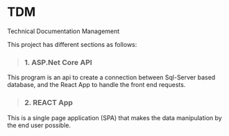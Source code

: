 # TDM

Technical Documentation Management

This project has different sections as follows:
> ### 1. ASP.Net Core API
This program is an api to create a connection between Sql-Server based database, and the React App to handle the front
end requests.

> ### 2. REACT App
This is a single page application (SPA) that makes the data manipulation by the end user possible.
